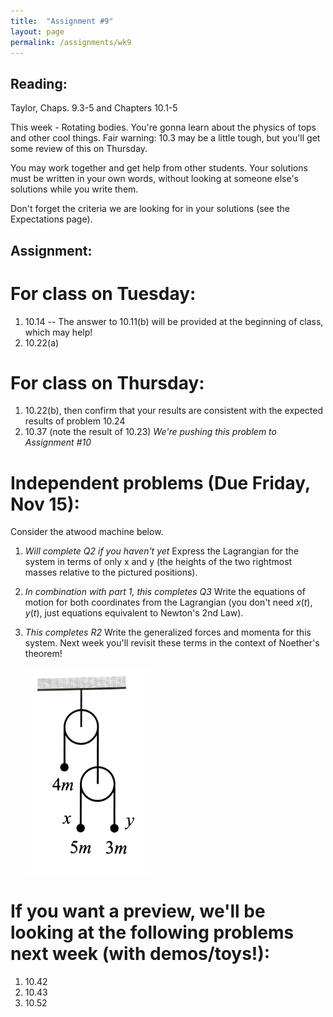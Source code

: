 ```yaml
---
title:  "Assignment #9"
layout: page
permalink: /assignments/wk9
---
```


## Reading:  
Taylor, Chaps. 9.3-5 and Chapters 10.1-5

This week - Rotating bodies. You're gonna learn about the physics of tops and other cool things. Fair warning: 10.3 may be a little tough, but you'll get some review of this on Thursday.

You may work together and get help from other students. Your solutions must be written in your own words, without looking at someone else's solutions while you write them.

Don't forget the criteria we are looking for in your solutions (see the Expectations page).

## Assignment:

# For class on Tuesday:
1. 10.14 -- The answer to 10.11(b) will be provided at the beginning of class, which may help!
2. 10.22(a)

# For class on Thursday:

1. 10.22(b), then confirm that your results are consistent with the expected results of problem 10.24
2. 10.37 (note the result of 10.23) *We're pushing this problem to Assignment #10*
   

# Independent problems (Due Friday, Nov 15):
Consider the atwood machine below.
1. *Will complete Q2 if you haven't yet* Express the Lagrangian for the system in terms of only x and y (the heights of the two rightmost masses relative to the pictured positions).
2. *In combination with part 1, this completes Q3* Write the equations of motion for both coordinates from the Lagrangian (you don't need $x(t),y(t)$, just equations equivalent to Newton's 2nd Law).
3. *This completes R2* Write the generalized forces and momenta for this system. Next week you'll revisit these terms in the context of Noether's theorem!

   <img src="Thatwood.jpg" alt="Thatwood machine" width="200"/>

# If you want a preview, we'll be looking at the following problems next week (with demos/toys!):

1. 10.42
2. 10.43
3. 10.52
